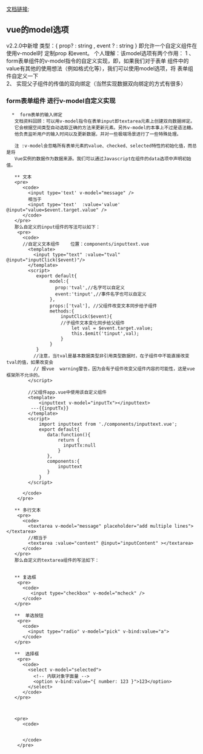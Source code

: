 [文档链接](https://cn.vuejs.org/v2/api/#model);
## vue的model选项
   v2.2.0中新增
   类型：{ prop? : string  , event ? : string }
   即允许一个自定义组件在使用v-model时 定制prop 和event。
   个人理解：该model选项有两个作用：
	   1 、 form表单组件的v-model指令的自定义实现，即，如果我们对于表单
	   组件中的value有其他的使用想法（例如格式化等），我们可以使用model选项，将
	   表单组件自定义一下    
	   2、  实现父子组件的传值的双向绑定（当然实现数据双向绑定的方式有很多）
         
   ### form表单组件 进行v-model自定义实现
      *  form表单的输入绑定  
	   文档资料回顾：可以用v-model指令在表单input即textarea元素上创建双向数据绑定。
	   它会根据空间类型自动选取正确的方法来更新元素。另外v-model的本事上不过是语法糖。
	   他负责监听用户的输入时间以及更新数据，并对一些极端场景进行了一些特殊处理。
	   
	   注 :v-model会忽略所有表单元素的value、checked、selected特性的初始化值，而总是将
	   Vue实例的数据作为数据来源。我们可以通过Javascript在组件的data选项中声明初始值。
	   
	   ** 文本
	   <pre>
	      <code>
		    <input type='text' v-model="message" />
			相当于
			<input type='text'  :value='value'  @input="value=$event.target.value" />
		  </code>
	   </pre>
	   那么自定义的input组件的写法可以如下：
	    <pre>
	      <code>
		  //自定义文本组件    位置：components/inputtext.vue
		    <template>
      		  <input type="text" :value="tval" @input="inputClick($event)"/>
		    </template>
			<script>
			   export default{
			        model:{
				      prop:'tval',//名字可以自定义
					  event:'tinput',//事件名字也可以自定义
				    },
				    props:['tval'],	//父组件改变文本同步给子组件
				    methods:{
						inputClick($event){
						//子组件文本变化同步给父组件
							let val = $event.target.value;
							this.$emit('tinput',val);
						}
					}
			   }	
              //注意，当tval是基本数据类型非引用类型数据时，在子组件中不能直接改变tval的值，如果改变会
              // 报vue  warning警告，因为会有子组件改变父组件内容的可能性，这是vue框架所不允许的。			  
			</script>
			
			//父组件app.vue中使用该自定义组件
			<template>
			    <inputtext v-model="inputTx"></inputtext>
             ---{{inputTx}}
			</template>
			<script>
			    import inputtext from './components/inputtext.vue';
				export default{
				   data:function(){
				       return {
					     inputTx:null
					   }				   
				   },
				   components:{
				       inputtext
				   }				
				}			
			</script>		
		  
		  </code>		  
		</pre>
			
	   ** 多行文本	   
	    <pre>
	      <code>
		    <textarea v-model="message" placeholder="add multiple lines"></textarea>	
            //相当于
            <textarea :value="content" @input="inputContent" ></textarea>			
		  </code>
	   </pre>
	   那么自定义的textarea组件的写法如下：
	   
	   
	   ** 复选框
	    <pre>
	      <code>
		     <input type="checkbox" v-model="mcheck" />		    		
		  </code>
	   </pre>	   
	   	  	   
	   **  单选按钮
	    <pre>
	      <code>
		    <input type="radio" v-model="pick" v-bind:value="a">	
		  </code>
	   </pre>
	   
	   **  选择框
	    <pre>
	      <code>
			<select v-model="selected">
			  <!-- 内联对象字面量 -->
			  <option v-bind:value="{ number: 123 }">123</option>
			</select>	
		  </code>
	   </pre>
	   
	   
	   
	   <pre>
	      <code>
		  
		  
		  </code>		  
		</pre>
	   
	   
	   
	   
	   
		
   